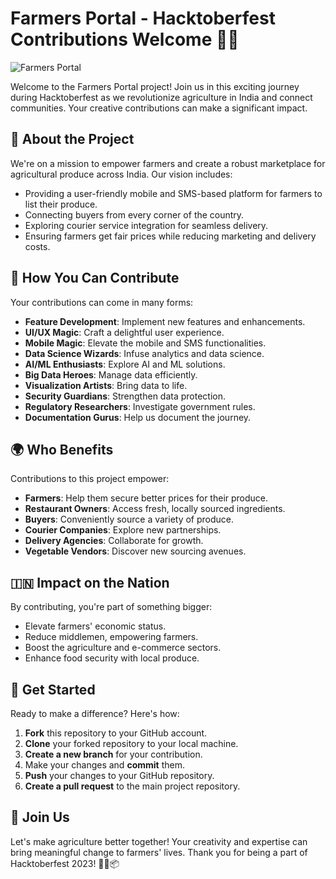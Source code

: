 # Farmers Portal - Hacktoberfest Contributions Welcome 🌾🚀

![Farmers Portal](farmers-portal-image.jpg)

Welcome to the Farmers Portal project! Join us in this exciting journey during Hacktoberfest as we revolutionize agriculture in India and connect communities. Your creative contributions can make a significant impact.

## 🌱 About the Project

We're on a mission to empower farmers and create a robust marketplace for agricultural produce across India. Our vision includes:

- Providing a user-friendly mobile and SMS-based platform for farmers to list their produce.
- Connecting buyers from every corner of the country.
- Exploring courier service integration for seamless delivery.
- Ensuring farmers get fair prices while reducing marketing and delivery costs.

## 🤝 How You Can Contribute

Your contributions can come in many forms:

- **Feature Development**: Implement new features and enhancements.
- **UI/UX Magic**: Craft a delightful user experience.
- **Mobile Magic**: Elevate the mobile and SMS functionalities.
- **Data Science Wizards**: Infuse analytics and data science.
- **AI/ML Enthusiasts**: Explore AI and ML solutions.
- **Big Data Heroes**: Manage data efficiently.
- **Visualization Artists**: Bring data to life.
- **Security Guardians**: Strengthen data protection.
- **Regulatory Researchers**: Investigate government rules.
- **Documentation Gurus**: Help us document the journey.

## 🌍 Who Benefits

Contributions to this project empower:

- **Farmers**: Help them secure better prices for their produce.
- **Restaurant Owners**: Access fresh, locally sourced ingredients.
- **Buyers**: Conveniently source a variety of produce.
- **Courier Companies**: Explore new partnerships.
- **Delivery Agencies**: Collaborate for growth.
- **Vegetable Vendors**: Discover new sourcing avenues.

## 🇮🇳 Impact on the Nation

By contributing, you're part of something bigger:

- Elevate farmers' economic status.
- Reduce middlemen, empowering farmers.
- Boost the agriculture and e-commerce sectors.
- Enhance food security with local produce.

## 🚀 Get Started

Ready to make a difference? Here's how:

1. **Fork** this repository to your GitHub account.
2. **Clone** your forked repository to your local machine.
3. **Create a new branch** for your contribution.
4. Make your changes and **commit** them.
5. **Push** your changes to your GitHub repository.
6. **Create a pull request** to the main project repository.

## 🙏 Join Us

Let's make agriculture better together! Your creativity and expertise can bring meaningful change to farmers' lives. Thank you for being a part of Hacktoberfest 2023! 🌾🚜📦
